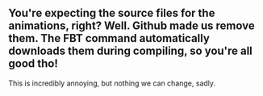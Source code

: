 ## You're expecting the source files for the animations, right? Well. Github made us remove them. The FBT command automatically downloads them during compiling, so you're all good tho!

This is incredibly annoying, but nothing we can change, sadly.
